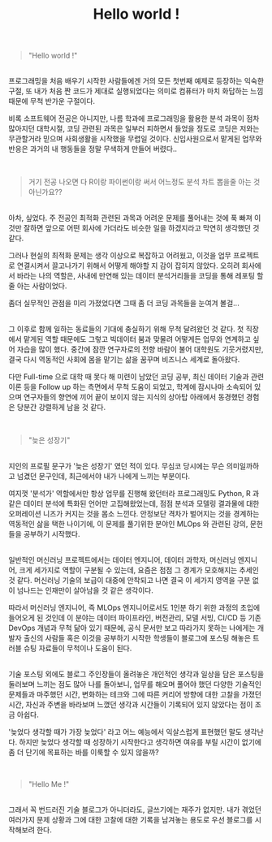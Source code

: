 ﻿---
title: "Hello world !"
last_modified_at: 2022-01-21 17:35:00 +0900
categories: 
  - Diary
tags:
  - 일상
---

> "Hello world !"

<br/>
프로그래밍을 처음 배우기 시작한 사람들에겐 거의 모든 첫번째 예제로 등장하는 익숙한 구절, 또 내가 처음 짠 코드가 제대로 실행되었다는 의미로 컴퓨터가 마치 화답하는 느낌 때문에 무척 반가운 구절이다.
<br/>

비록 소프트웨어 전공은 아니지만, 나름 학과에 프로그래밍을 활용한 분석 과목이 점차 많아지던 대학시절, 코딩 관련된 과목은 일부러 피하면서 들었을 정도로 코딩은 저와는 무관할거라 믿으며 사회생활을 시작했을 무렵일 것이다. 신입사원으로서 맡게된 업무와 반응은 과거의 내 행동들을 정말 무색하게 만들어 버렸다..

<br/>

> 거기 전공 나오면 다 R이랑 파이썬이랑 써서 어느정도 분석 차트 뽑을줄 아는 것 아닌가요??

<br/>
아차, 싶었다. 주 전공인 최적화 관련된 과목과 어려운 문제를 풀어내는 것에 푹 빠져 이것만 잘하면 앞으로 어떤 회사에 가더라도 비슷한 일을 하겠지라고 막연히 생각했던 것 같다. 

<br/>

그러나 현실의 최적화 문제는 생각 이상으로 복잡하고 어려웠고, 이것을 업무 프로젝트로 연결시켜서 끌고나가기 위해서 어떻게 해야할 지 감이 잡히지 않았다. 오히려 회사에서 바라는 나의 역할은, 사내에 만연해 있는 데이터 분석거리들을 코딩을 통해 레포팅 할 줄 아는 사람이었다.

좀더 실무적인 관점을 미리 가졌었다면 그때 좀 더 코딩 과목들을 눈여겨 볼걸...

<br/>
그 이후로 함께 일하는 동료들의 기대에 충실하기 위해 무척 달려왔던 것 같다. 첫 직장에서 맡게된 역할 때문에도 그렇고 빅데이터 붐과 맞물려 어떻게든 업무와 연계하고 싶어 자습을 많이 했다. 중간에 잠깐 연구자로의 전향 바람이 불어 대학원도 기웃거렸지만, 결국 다시 역동적인 사회에 몸을 맡기는 삶을 꿈꾸며 비즈니스 세계로 돌아왔다. 

<br/>

다만 Full-time 으로 대학 때 못다 해 미련이 남았던 코딩 공부, 최신 데이터 기술과 관련 이론 등을 Follow up 하는 측면에서 무척 도움이 되었고, 학계에 잠시나마 소속되어 있으며 연구자들의 향연에 끼어 끝이 보이지 않는 지식의 상아탑 아래에서 동경했던 경험은 당분간 강렬하게 남을 것 같다.

<br/>

> "늦은 성장기"

<br/>
지인의 프로필 문구가 '늦은 성장기' 였던 적이 있다. 무심코 당시에는 무슨 의미일까하고 넘겼던 문구인데, 최근에서야 내가 나에게 느끼는 부분이다.

<br/>

여지껏 '분석가' 역할에서만 항상 업무를 진행해 왔던터라 프로그래밍도 Python, R 과 같은 데이터 분석에 특화된 언어만 고집해왔었는데, 점점 분석과 모델링 결과물에 대한 오퍼레이션 니즈가 커지는 것을 몸소 느낀다. 안정보단 격차가 벌어지는 것을 경계하는 역동적인 삶을 택한 나이기에, 이 문제를 풀기위한 분야인 MLOps 와 관련된 강의, 문헌들을 공부하기 시작했다.

<br/>
일반적인 머신러닝 프로젝트에서는 데이터 엔지니어, 데이터 과학자, 머신러닝 엔지니어, 크게 세가지로 역할이 구분될 수 있는데, 요즘은 점점 그 경계가 모호해지는 추세인 것 같다. 머신러닝 기술의 보급이 대중에 안착되고 나면 결국 이 세가지 영역을 구분 없이 넘나드는 인재만이 살아남을 것 같은 생각이다.

<br/>

따라서 머신러닝 엔지니어, 즉 MLOps 엔지니어로서도 1인분 하기 위한 과정의 초입에 들어오게 된 것인데 이 분야는 데이터 파이프라인, 버전관리, 모델 서빙, CI/CD 등 기존 DevOps 개념과 무척 닮아 있기 때문에, 공식 문서만 보고 따라가지 못하는 나에게는 개발자 출신의 사람들 혹은 이것을 공부하기 시작한 학생들이 블로그에 포스팅 해놓은 트러블 슈팅 자료들이 무척이나 도움이 된다.

<br/>
기술 포스팅 외에도 블로그 주인장들이 올려놓은 개인적인 생각과 일상을 담은 포스팅을 둘러보며 느끼는 점도 많아 나를 돌아보니, 업무를 해오며 풀어야 했던 다양한 기술적인 문제들과 마주했던 시간, 변화하는 테크와 그에 따른 커리어 방향에 대한 고찰을 가졌던 시간, 자신과 주변을 바라보며 느꼈던 생각과 시간들이 기록되어 있지 않았다는 점이 조금 아쉽다.

<br/>

'늦었다 생각할 때가 가장 늦었다' 라고 어느 예능에서 익살스럽게 표현했던 말도 생각난다. 하지만 늦었다 생각할 때 성장하기 시작한다고 생각하면 여유를 부릴 시간이 없기에 좀 더 단기에 목표하는 바를 이룩할 수 있지 않을까?

<br/>

> "Hello Me !"

<br/>
그래서 꼭 번드러진 기술 블로그가 아니더라도, 글쓰기에는 재주가 없지만. 내가 겪었던 여러가지 문제 상황과 그에 대한 고찰에 대한 기록을 남겨놓는 용도로 우선 블로그를 시작해보려 한다.
